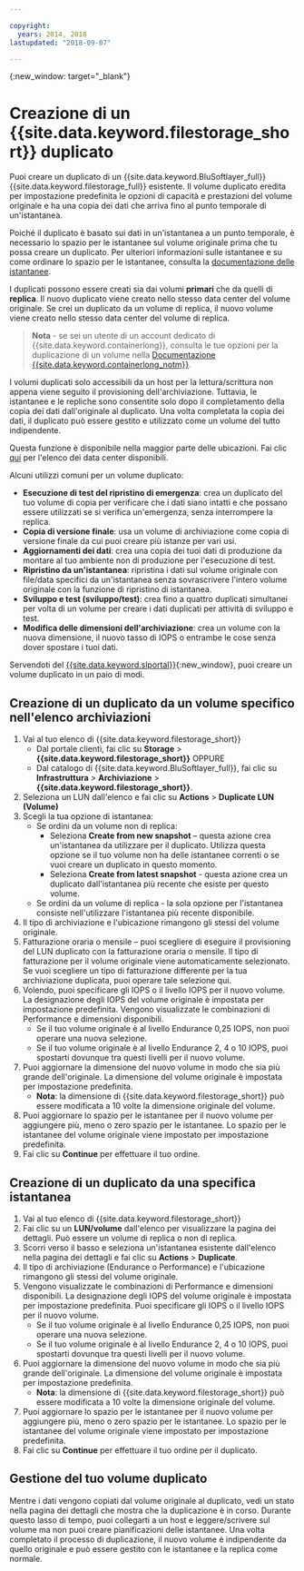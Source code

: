 ```yaml
---

copyright:
  years: 2014, 2018
lastupdated: "2018-09-07"

---
```

{:new_window: target="_blank"}

# Creazione di un {{site.data.keyword.filestorage_short}} duplicato

Puoi creare un duplicato di un {{site.data.keyword.BluSoftlayer_full}} {{site.data.keyword.filestorage_full}} esistente. Il volume duplicato eredita per impostazione predefinita le opzioni di capacità e prestazioni del volume originale e ha una copia dei dati che arriva fino al punto temporale di un'istantanea.   

Poiché il duplicato è basato sui dati in un'istantanea a un punto temporale, è necessario lo spazio per le istantanee sul volume originale prima che tu possa creare un duplicato. Per ulteriori informazioni sulle istantanee e su come ordinare lo spazio per le istantanee, consulta la [documentazione delle istantanee](snapshots.html).  

I duplicati possono essere creati sia dai volumi **primari** che da quelli di **replica**. Il nuovo duplicato viene creato nello stesso data center del volume originale. Se crei un duplicato da un volume di replica, il nuovo volume viene creato nello stesso data center del volume di replica.

>**Nota** - se sei un utente di un account dedicato di {{site.data.keyword.containerlong}}, consulta le tue opzioni per la duplicazione di un volume nella [Documentazione {{site.data.keyword.containerlong_notm}}](/docs/containers/cs_storage_file.html#backup_restore).

I volumi duplicati solo accessibili da un host per la lettura/scrittura non appena viene seguito il provisioning dell'archiviazione. Tuttavia, le istantanee e le repliche sono consentite solo dopo il completamento della copia dei dati dall'originale al duplicato. Una volta completata la copia dei dati, il duplicato può essere gestito e utilizzato come un volume del tutto indipendente.

Questa funzione è disponibile nella maggior parte delle ubicazioni. Fai clic [qui](new-ibm-block-and-file-storage-location-and-features.html) per l'elenco dei data center disponibili.

Alcuni utilizzi comuni per un volume duplicato:
- **Esecuzione di test del ripristino di emergenza**: crea un duplicato del tuo volume di copia per verificare che i dati siano intatti e che possano essere utilizzati se si verifica un'emergenza, senza interrompere la replica.
- **Copia di versione finale**: usa un volume di archiviazione come copia di versione finale da cui puoi creare più istanze per vari usi.
- **Aggiornamenti dei dati**: crea una copia dei tuoi dati di produzione da montare al tuo ambiente non di produzione per l'esecuzione di test.
- **Ripristino da un'istantanea**: ripristina i dati sul volume originale con file/data specifici da un'istantanea senza sovrascrivere l'intero volume originale con la funzione di ripristino di istantanea.
- **Sviluppo e test (sviluppo/test)**: crea fino a quattro duplicati simultanei per volta di un volume per creare i dati duplicati per attività di sviluppo e test.
- **Modifica delle dimensioni dell'archiviazione**: crea un volume con la nuova dimensione, il nuovo tasso di IOPS o entrambe le cose senza dover spostare i tuoi dati.  

Servendoti del [{{site.data.keyword.slportal}}](https://control.softlayer.com/){:new_window}, puoi creare un volume duplicato in un paio di modi.


## Creazione di un duplicato da un volume specifico nell'elenco archiviazioni

1. Vai al tuo elenco di {{site.data.keyword.filestorage_short}}
    - Dal portale clienti, fai clic su **Storage** > **{{site.data.keyword.filestorage_short}}** OPPURE
    - Dal catalogo di {{site.data.keyword.BluSoftlayer_full}}, fai clic su **Infrastruttura** > **Archiviazione** > **{{site.data.keyword.filestorage_short}}**.
2. Seleziona un LUN dall'elenco e fai clic su **Actions** > **Duplicate LUN (Volume)**
3. Scegli la tua opzione di istantanea:
    - Se ordini da un volume non di replica:
      - Seleziona **Create from new snapshot** – questa azione crea un'istantanea da utilizzare per il duplicato. Utilizza questa opzione se il tuo volume non ha delle istantanee correnti o se vuoi creare un duplicato in questo momento.</br>
      - Seleziona **Create from latest snapshot** - questa azione crea un duplicato dall'istantanea più recente che esiste per questo volume.
    - Se ordini da un volume di replica - la sola opzione per l'istantanea consiste nell'utilizzare l'istantanea più recente disponibile.
4. Il tipo di archiviazione e l'ubicazione rimangono gli stessi del volume originale.
5. Fatturazione oraria o mensile – puoi scegliere di eseguire il provisioning del LUN duplicato con la fatturazione oraria o mensile. Il tipo di fatturazione per il volume originale viene automaticamente selezionato. Se vuoi scegliere un tipo di fatturazione differente per la tua archiviazione duplicata, puoi operare tale selezione qui.
5. Volendo, puoi specificare gli IOPS o il livello IOPS per il nuovo volume. La designazione degli IOPS del volume originale è impostata per impostazione predefinita. Vengono visualizzate le combinazioni di Performance e dimensioni disponibili.
    - Se il tuo volume originale è al livello Endurance 0,25 IOPS, non puoi operare una nuova selezione.
    - Se il tuo volume originale è al livello Endurance 2, 4 o 10 IOPS, puoi spostarti dovunque tra questi livelli per il nuovo volume.
6. Puoi aggiornare la dimensione del nuovo volume in modo che sia più grande dell'originale. La dimensione del volume originale è impostata per impostazione predefinita.
    - **Nota**: la dimensione di {{site.data.keyword.filestorage_short}} può essere modificata a 10 volte la dimensione originale del volume.
7. Puoi aggiornare lo spazio per le istantanee per il nuovo volume per aggiungere più, meno o zero spazio per le istantanee. Lo spazio per le istantanee del volume originale viene impostato per impostazione predefinita.
8. Fai clic su **Continue** per effettuare il tuo ordine.


## Creazione di un duplicato da una specifica istantanea

1. Vai al tuo elenco di {{site.data.keyword.filestorage_short}}
2. Fai clic su un **LUN/volume** dall'elenco per visualizzare la pagina dei dettagli. Può essere un volume di replica o non di replica.
3. Scorri verso il basso e seleziona un'istantanea esistente dall'elenco nella pagina dei dettagli e fai clic su **Actions** > **Duplicate**.   
4. Il tipo di archiviazione (Endurance o Performance) e l'ubicazione rimangono gli stessi del volume originale.
5. Vengono visualizzate le combinazioni di Performance e dimensioni disponibili. La designazione degli IOPS del volume originale è impostata per impostazione predefinita. Puoi specificare gli IOPS o il livello IOPS per il nuovo volume.
    - Se il tuo volume originale è al livello Endurance 0,25 IOPS, non puoi operare una nuova selezione.
    - Se il tuo volume originale è al livello Endurance 2, 4 o 10 IOPS, puoi spostarti dovunque tra questi livelli per il nuovo volume.
6. Puoi aggiornare la dimensione del nuovo volume in modo che sia più grande dell'originale. La dimensione del volume originale è impostata per impostazione predefinita.
    - **Nota**: la dimensione di {{site.data.keyword.filestorage_short}} può essere modificata a 10 volte la dimensione originale del volume.
7. Puoi aggiornare lo spazio per le istantanee per il nuovo volume per aggiungere più, meno o zero spazio per le istantanee. Lo spazio per le istantanee del volume originale viene impostato per impostazione predefinita.
8. Fai clic su **Continue** per effettuare il tuo ordine per il duplicato.


## Gestione del tuo volume duplicato

Mentre i dati vengono copiati dal volume originale al duplicato, vedi un stato nella pagina dei dettagli che mostra che la duplicazione è in corso. Durante questo lasso di tempo, puoi collegarti a un host e leggere/scrivere sul volume ma non puoi creare pianificazioni delle istantanee. Una volta completato il processo di duplicazione, il nuovo volume è indipendente da quello originale e può essere gestito con le istantanee e la replica come normale.

